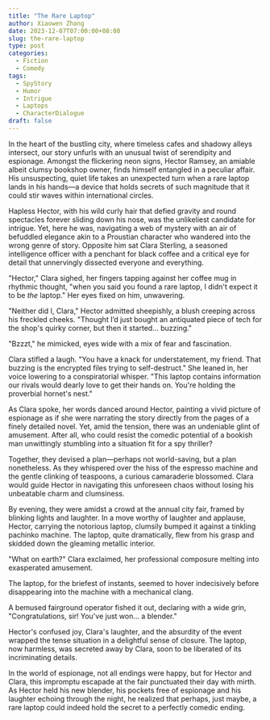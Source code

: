 ```yaml
---
title: "The Rare Laptop"
author: Xiaowen Zhang
date: 2023-12-07T07:00:00+08:00
slug: the-rare-laptop
type: post
categories:
  - Fiction
  - Comedy
tags:
  - SpyStory
  - Humor
  - Intrigue
  - Laptops
  - CharacterDialogue
draft: false
---
```


In the heart of the bustling city, where timeless cafes and shadowy alleys intersect, our story unfurls with an unusual twist of serendipity and espionage. Amongst the flickering neon signs, Hector Ramsey, an amiable albeit clumsy bookshop owner, finds himself entangled in a peculiar affair. His unsuspecting, quiet life takes an unexpected turn when a rare laptop lands in his hands—a device that holds secrets of such magnitude that it could stir waves within international circles.

Hapless Hector, with his wild curly hair that defied gravity and round spectacles forever sliding down his nose, was the unlikeliest candidate for intrigue. Yet, here he was, navigating a web of mystery with an air of befuddled elegance akin to a Proustian character who wandered into the wrong genre of story. Opposite him sat Clara Sterling, a seasoned intelligence officer with a penchant for black coffee and a critical eye for detail that unnervingly dissected everyone and everything.

"Hector," Clara sighed, her fingers tapping against her coffee mug in rhythmic thought, "when you said you found a rare laptop, I didn't expect it to be *the* laptop." Her eyes fixed on him, unwavering.

"Neither did I, Clara," Hector admitted sheepishly, a blush creeping across his freckled cheeks. "Thought I’d just bought an antiquated piece of tech for the shop's quirky corner, but then it started... buzzing."

"Bzzzt," he mimicked, eyes wide with a mix of fear and fascination.

Clara stifled a laugh. "You have a knack for understatement, my friend. That buzzing is the encrypted files trying to self-destruct." She leaned in, her voice lowering to a conspiratorial whisper. "This laptop contains information our rivals would dearly love to get their hands on. You're holding the proverbial hornet's nest."

As Clara spoke, her words danced around Hector, painting a vivid picture of espionage as if she were narrating the story directly from the pages of a finely detailed novel. Yet, amid the tension, there was an undeniable glint of amusement. After all, who could resist the comedic potential of a bookish man unwittingly stumbling into a situation fit for a spy thriller?

Together, they devised a plan—perhaps not world-saving, but a plan nonetheless. As they whispered over the hiss of the espresso machine and the gentle clinking of teaspoons, a curious camaraderie blossomed. Clara would guide Hector in navigating this unforeseen chaos without losing his unbeatable charm and clumsiness.

By evening, they were amidst a crowd at the annual city fair, framed by blinking lights and laughter. In a move worthy of laughter and applause, Hector, carrying the notorious laptop, clumsily bumped it against a tinkling pachinko machine. The laptop, quite dramatically, flew from his grasp and skidded down the gleaming metallic interior.

"What on earth?" Clara exclaimed, her professional composure melting into exasperated amusement.

The laptop, for the briefest of instants, seemed to hover indecisively before disappearing into the machine with a mechanical clang.

A bemused fairground operator fished it out, declaring with a wide grin, "Congratulations, sir! You've just won... a blender."

Hector's confused joy, Clara's laughter, and the absurdity of the event wrapped the tense situation in a delightful sense of closure. The laptop, now harmless, was secreted away by Clara, soon to be liberated of its incriminating details.

In the world of espionage, not all endings were happy, but for Hector and Clara, this impromptu escapade at the fair punctuated their day with mirth. As Hector held his new blender, his pockets free of espionage and his laughter echoing through the night, he realized that perhaps, just maybe, a rare laptop could indeed hold the secret to a perfectly comedic ending.